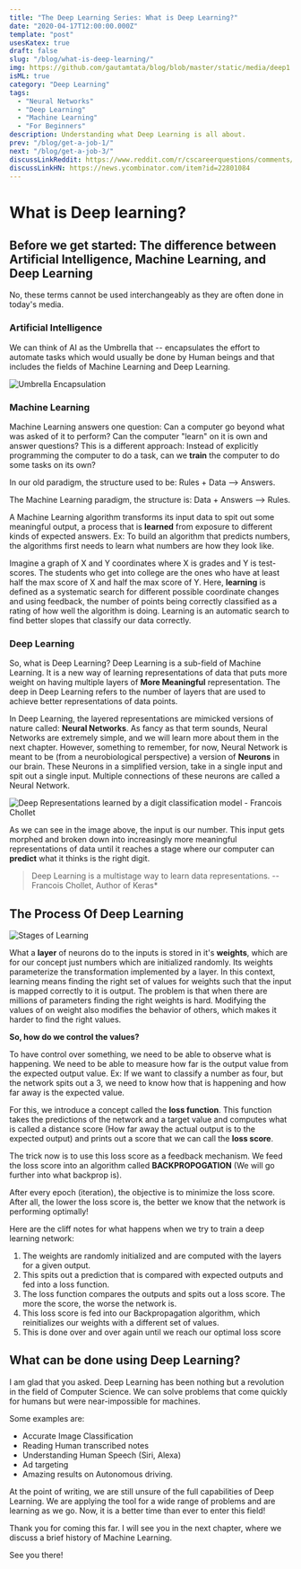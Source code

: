 ```yaml
---
title: "The Deep Learning Series: What is Deep Learning?"
date: "2020-04-17T12:00:00.000Z"
template: "post"
usesKatex: true
draft: false
slug: "/blog/what-is-deep-learning/"
img: https://github.com/gautamtata/blog/blob/master/static/media/deep1.jpg?raw=true
isML: true
category: "Deep Learning"
tags:
  - "Neural Networks"
  - "Deep Learning"
  - "Machine Learning"
  - "For Beginners"
description: Understanding what Deep Learning is all about.
prev: "/blog/get-a-job-1/"
next: "/blog/get-a-job-3/"
discussLinkReddit: https://www.reddit.com/r/cscareerquestions/comments/fwg4xe/feedbackadvice_on_blog/
discussLinkHN: https://news.ycombinator.com/item?id=22801084
---
```

# What is Deep learning?

## Before we get started: The difference between Artificial Intelligence, Machine Learning, and Deep Learning

No, these terms cannot be used interchangeably as they are often done in today's media. 

### Artificial Intelligence 

We can think of AI as the Umbrella that -- encapsulates the effort to automate tasks which would usually be done by Human beings and that includes the fields of Machine Learning and Deep Learning.

![Umbrella Encapsulation](https://github.com/gautamtata/blog/blob/master/static/media/deeplearning/Umbrella.png?raw=true)



### Machine Learning

Machine Learning answers one question: Can a computer go beyond what was asked of it to perform? Can the computer "learn" on it is own and answer questions? This is a different approach: Instead of explicitly programming the computer to do a task, can we **train** the computer to do some tasks on its own?

In our old paradigm, the structure used to be: Rules + Data --> Answers.

The Machine Learning paradigm, the structure is: Data + Answers --> Rules.

A Machine Learning algorithm transforms its input data to spit out some meaningful output, a process that is **learned** from exposure to different kinds of expected answers. Ex: To build an algorithm that predicts numbers, the algorithms first needs to learn what numbers are how they look like.

Imagine a graph of X and Y coordinates where X is grades and Y is test-scores. The students who get into college are the ones who have at least half the max score of X and half the max score of Y. Here, **learning** is defined as a systematic search for different possible coordinate changes and using feedback, the number of points being correctly classified as a rating of how well the algorithm is doing. Learning is an automatic search to find better slopes that classify our data correctly.

### Deep Learning

So, what is Deep Learning? Deep Learning is a sub-field of Machine Learning. It is a new way of learning representations of data that puts more weight on having multiple layers of **More Meaningful** representation. The deep in Deep Learning refers to the number of layers that are used to achieve better representations of data points.

In Deep Learning, the layered representations are mimicked versions of nature called: **Neural Networks**. As fancy as that term sounds, Neural Networks are extremely simple, and we will learn more about them in the next chapter. However, something to remember, for now, Neural Network is meant to be (from a neurobiological perspective) a version of **Neurons** in our brain. These Neurons in a simplified version, take in a single input and spit out a single input. Multiple connections of these neurons are called a Neural Network. 



![Deep Representations learned by a digit classification model - Francois Chollet](https://github.com/gautamtata/blog/blob/master/static/media/deeplearning/digit-classification.jpg?raw=true)

As we can see in the image above, the input is our number. This input gets morphed and broken down into increasingly more meaningful representations of data until it reaches a stage where our computer can **predict** what it thinks is the right digit. 

> Deep Learning is a multistage way to learn data representations. -- Francois Chollet, Author of Keras*

## The Process Of Deep Learning


![Stages of Learning](https://github.com/gautamtata/blog/blob/master/static/media/deeplearning/flow.png?raw=true)

What a **layer** of neurons do to the inputs is stored in it's **weights**, which are for our concept just numbers which are initialized randomly. Its weights parameterize the transformation implemented by a layer. In this context, learning means finding the right set of values for weights such that the input is mapped correctly to it is output. The problem is that when there are millions of parameters finding the right weights is hard. Modifying the values of on weight also modifies the behavior of others, which makes it harder to find the right values.

**So, how do we control the values?** 

To have control over something, we need to be able to observe what is happening. We need to be able to measure how far is the output value from the expected output value. Ex: If we want to classify a number as four, but the network spits out a 3, we need to know how that is happening and how far away is the expected value.

For this, we introduce a concept called the **loss function**. This function takes the predictions of the network and a target value and computes what is called a distance score (How far away the actual output is to the expected output) and prints out a score that we can call the **loss score**.

The trick now is to use this loss score as a feedback mechanism. We feed the loss score into an algorithm called **BACKPROPOGATION** (We will go further into what backprop is). 

After every epoch (iteration), the objective is to minimize the loss score. After all, the lower the loss score is, the better we know that the network is performing optimally!

Here are the cliff notes for what happens when we try to train a deep learning network:

1. The weights are randomly initialized and are computed with the layers for a given output.
2. This spits out a prediction that is compared with expected outputs and fed into a loss function.
3. The loss function compares the outputs and spits out a loss score. The more the score, the worse the network is.
4. This loss score is fed into our Backpropagation algorithm, which reinitializes our weights with a different set of values.
5. This is done over and over again until we reach our optimal loss score

## What can be done using Deep Learning?

I am glad that you asked. Deep Learning has been nothing but a revolution in the field of Computer Science. We can solve problems that come quickly for humans but were near-impossible for machines.

Some examples are:

* Accurate Image Classification
* Reading Human transcribed notes
* Understanding Human Speech (Siri, Alexa)
* Ad targeting 
* Amazing results on Autonomous driving.

At the point of writing, we are still unsure of the full capabilities of Deep Learning. We are applying the tool for a wide range of problems and are learning as we go. Now, it is a better time than ever to enter this field!

Thank you for coming this far. I will see you in the next chapter, where we discuss a brief history of Machine Learning.

See you there!

